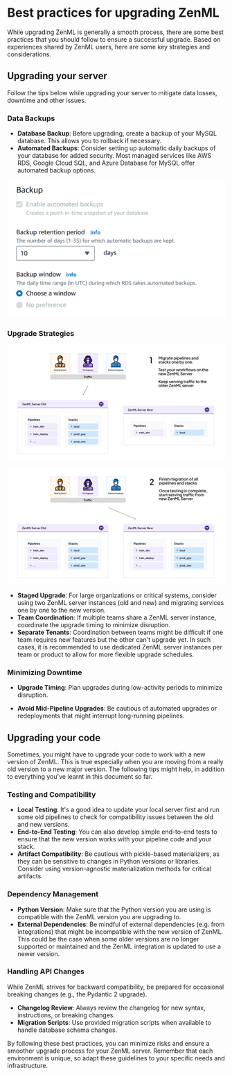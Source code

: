 # Best practices for upgrading ZenML

While upgrading ZenML is generally a smooth process, there are some best practices that you should follow to ensure a successful upgrade. Based on experiences shared by ZenML users, here are some key strategies and considerations.

## Upgrading your server

Follow the tips below while upgrading your server to mitigate data losses, downtime and other issues.

### Data Backups

- **Database Backup**: Before upgrading, create a backup of your MySQL database. This allows you to rollback if necessary.
- **Automated Backups**: Consider setting up automatic daily backups of your database for added security. Most managed services like AWS RDS, Google Cloud SQL, and Azure Database for MySQL offer automated backup options.

![Screenshot of backups in AWS RDS](../../.gitbook/assets/aws-rds-backups.png)

### Upgrade Strategies

![Server Migration Step 1](../../.gitbook/assets/server_migration_1.png)

![Server Migration Step 2](../../.gitbook/assets/server_migration_2.png)

- **Staged Upgrade**: For large organizations or critical systems, consider using two ZenML server instances (old and new) and migrating services one by one to the new version.
- **Team Coordination**: If multiple teams share a ZenML server instance, coordinate the upgrade timing to minimize disruption.
- **Separate Tenants**: Coordination between teams might be difficult if one team requires new features but the other can't upgrade yet. In such cases, it is recommended to use dedicated ZenML server instances per team or product to allow for more flexible upgrade schedules.

### Minimizing Downtime

- **Upgrade Timing**: Plan upgrades during low-activity periods to minimize disruption.

- **Avoid Mid-Pipeline Upgrades**: Be cautious of automated upgrades or redeployments that might interrupt long-running pipelines.

## Upgrading your code

Sometimes, you might have to upgrade your code to work with a new version of ZenML. This is true especially when you are moving from a really old version to a new major version. The following tips might help, in addition to everything you've learnt in this document so far.

### Testing and Compatibility

- **Local Testing**: It's a good idea to update your local server first and run some old pipelines to check for compatibility issues between the old and new versions.
- **End-to-End Testing**: You can also develop simple end-to-end tests to ensure that the new version works with your pipeline code and your stack.
- **Artifact Compatibility**: Be cautious with pickle-based materializers, as they can be sensitive to changes in Python versions or libraries. Consider using version-agnostic materialization methods for critical artifacts.

### Dependency Management

- **Python Version**: Make sure that the Python version you are using is compatible with the ZenML version you are upgrading to.
- **External Dependencies**: Be mindful of external dependencies (e.g. from integrations) that might be incompatible with the new version of ZenML. This could be the case when some older versions are no longer supported or maintained and the ZenML integration is updated to use a newer version.

### Handling API Changes

While ZenML strives for backward compatibility, be prepared for occasional breaking changes (e.g., the Pydantic 2 upgrade).

- **Changelog Review**: Always review the changelog for new syntax, instructions, or breaking changes.
- **Migration Scripts**: Use provided migration scripts when available to handle database schema changes.

By following these best practices, you can minimize risks and ensure a smoother upgrade process for your ZenML server. Remember that each environment is unique, so adapt these guidelines to your specific needs and infrastructure.
